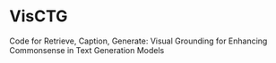 # VisCTG
Code for Retrieve, Caption, Generate: Visual Grounding for Enhancing Commonsense in Text Generation Models
